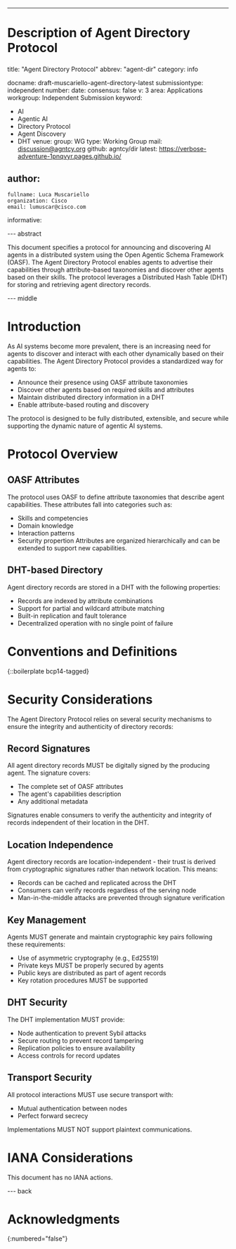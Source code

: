 ---
###
# Description of Agent Directory Protocol
###

title: "Agent Directory Protocol"
abbrev: "agent-dir"
category: info

docname: draft-muscariello-agent-directory-latest
submissiontype: independent
number:
date:
consensus: false
v: 3
area: Applications
workgroup: Independent Submission
keyword:
 - AI
 - Agentic AI
 - Directory Protocol
 - Agent Discovery
 - DHT
venue:
  group: WG
  type: Working Group
  mail: discussion@agntcy.org
  github: agntcy/dir
  latest: https://verbose-adventure-1pnqvyr.pages.github.io/

author:
 -
    fullname: Luca Muscariello
    organization: Cisco
    email: lumuscar@cisco.com


informative:

--- abstract

This document specifies a protocol for announcing and discovering AI agents in a
distributed system using the Open Agentic Schema Framework (OASF). The Agent
Directory Protocol enables agents to advertise their capabilities through
attribute-based taxonomies and discover other agents based on their skills. The
protocol leverages a Distributed Hash Table (DHT) for storing and retrieving
agent directory records.

--- middle

# Introduction

As AI systems become more prevalent, there is an increasing need for agents to
discover and interact with each other dynamically based on their capabilities.
The Agent Directory Protocol provides a standardized way for agents to:

* Announce their presence using OASF attribute taxonomies
* Discover other agents based on required skills and attributes
* Maintain distributed directory information in a DHT
* Enable attribute-based routing and discovery

The protocol is designed to be fully distributed, extensible, and secure while
supporting the dynamic nature of agentic AI systems.

# Protocol Overview

## OASF Attributes

The protocol uses OASF to define attribute taxonomies that describe agent capabilities. These attributes fall into categories such as:

* Skills and competencies
* Domain knowledge
* Interaction patterns
* Security propertion
Attributes are organized hierarchically and can be extended to support new capabilities.

## DHT-based Directory

Agent directory records are stored in a DHT with the following properties:

* Records are indexed by attribute combinations
* Support for partial and wildcard attribute matching
* Built-in replication and fault tolerance
* Decentralized operation with no single point of failure


# Conventions and Definitions

{::boilerplate bcp14-tagged}


# Security Considerations

The Agent Directory Protocol relies on several security mechanisms to ensure the
integrity and authenticity of directory records:

## Record Signatures

All agent directory records MUST be digitally signed by the producing agent. The
signature covers:

* The complete set of OASF attributes
* The agent's capabilities description
* Any additional metadata

Signatures enable consumers to verify the authenticity and integrity of records
independent of their location in the DHT.

## Location Independence

Agent directory records are location-independent - their trust is derived from
cryptographic signatures rather than network location. This means:

* Records can be cached and replicated across the DHT
* Consumers can verify records regardless of the serving node
* Man-in-the-middle attacks are prevented through signature verification

## Key Management

Agents MUST generate and maintain cryptographic key pairs following these requirements:

* Use of asymmetric cryptography (e.g., Ed25519)
* Private keys MUST be properly secured by agents
* Public keys are distributed as part of agent records
* Key rotation procedures MUST be supported

## DHT Security

The DHT implementation MUST provide:

* Node authentication to prevent Sybil attacks
* Secure routing to prevent record tampering
* Replication policies to ensure availability
* Access controls for record updates

## Transport Security

All protocol interactions MUST use secure transport with:

* Mutual authentication between nodes
* Perfect forward secrecy

Implementations MUST NOT support plaintext communications.


# IANA Considerations

This document has no IANA actions.

--- back

# Acknowledgments
{:numbered="false"}
